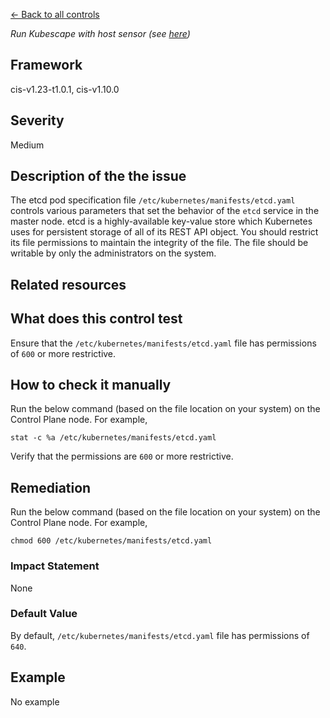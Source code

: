 [← Back to all controls](index.md)


_Run Kubescape with host sensor (see [here](../../components/host-sensor))_

## Framework

cis-v1.23-t1.0.1, cis-v1.10.0

## Severity

Medium

## Description of the the issue

The etcd pod specification file `/etc/kubernetes/manifests/etcd.yaml` controls various parameters that set the behavior of the `etcd` service in the master node. etcd is a highly-available key-value store which Kubernetes uses for persistent storage of all of its REST API object. You should restrict its file permissions to maintain the integrity of the file. The file should be writable by only the administrators on the system.

## Related resources

## What does this control test

Ensure that the `/etc/kubernetes/manifests/etcd.yaml` file has permissions of `600` or more restrictive.

## How to check it manually

Run the below command (based on the file location on your system) on the Control Plane node. For example,

```
stat -c %a /etc/kubernetes/manifests/etcd.yaml

```

 Verify that the permissions are `600` or more restrictive.

## Remediation

Run the below command (based on the file location on your system) on the Control Plane node. For example,

```
chmod 600 /etc/kubernetes/manifests/etcd.yaml

```

### Impact Statement

None

### Default Value

By default, `/etc/kubernetes/manifests/etcd.yaml` file has permissions of `640`.

## Example

No example
